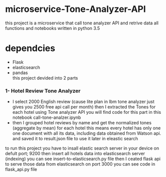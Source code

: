 # microservice-Tone-Analyzer-API
this project is a microservice that call tone analyzer API and retrive data
all functions and notebooks written in python 3.5
# dependcies 
* Flask 
* elasticsearch 
* pandas  
this project devided into 2 parts 
### 1- Hotel Review Tone Analyzer 
* I select 2000 English review (cause lite plan in Ibm tone analyzer just gives you 2500 free api call per month) then I extracted the Tones for each hotel using Tone analyzer API you will find code for this part in this notebook call-tone-analzer.ipynb
* then I grouped hotel reviews by name and get the normalized tones (aggregate by mean) for each hotel
this means every hotel has only one one document with all its data, including data obtained from Watson api.
and saved it to result.json file to use it later in eleastic search 

to run this project 
you have to insall elastic search server in your device on defult port; 9200
then insert all hotels data into elasticsearch server (indexing) you can see insert-to-elasticsearch.py file 
then I ceated flask api to serve those data from elasticsearch on port 3000
you can see code in flask_api.py file
